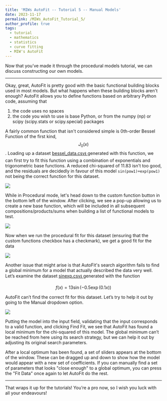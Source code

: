 ```yaml
---
title: 'MIWs AutoFit -- Tutorial 5 -- Manual Models'
date: 2023-11-17
permalink: /MIWs_AutoFit_Tutorial_5/
author_profile: true
tags:
  - tutorial
  - mathematics
  - statistics
  - curve fitting
  - MIW's AutoFit
---
```


Now that you’ve made it through the procedural models tutorial, we can discuss constructing our own models.

---

Okay, great, AutoFit is pretty good with the basic functional building blocks used in most models. But what happens when
these building blocks aren't enough? AutoFit allows you to define functions based on arbitrary Python code, assuming
that 

1. the code uses no spaces
2. the code you wish to use is base Python, or from the numpy (np) or scipy (scipy.stats or scipy.special) packages

A fairly common function that isn't considered simple is 0th-order Bessel Function of the first kind, $$J_0(x)$$. 
Loading up a dataset
<a href="http://mattingliswhalen.github.io/data/MIWsAutoFitTutorial/bessel_data.csv">
bessel_data.csv⭳
</a> generated with this function, we can first try to fit this function using a 
combination of exponentials and trigonometric base functions.
A reduced chi-squared of 11.83 isn't too good, and the residuals are decidedly in favour of this model 
`sin(pow1)+exp(pow1)` not being the correct function for this dataset.

<img src="https://mattingliswhalen.github.io/images/MIWsAutoFitTutorial/bessel_proc.png">

While in Procedural mode, let's head down to the custom function button in the bottom left of the window. 
After clicking, we see a pop-up allowing us to create a new base function, which will be included in all subsequent
compositions/products/sums when building a list of functional models to test.

<img src="https://mattingliswhalen.github.io/images/MIWsAutoFitTutorial/bessel_custom_func.png">

Now when we run the procedural fit for this dataset (ensuring that the custom functions checkbox has a checkmark), 
we get a good fit for the data

<img src="https://mattingliswhalen.github.io/images/MIWsAutoFitTutorial/bessel_bessel.png">

Another issue that might arise is that AutoFit's search algorithm fails to find a global minimum for a model 
that actually described the data very well. Let’s examine the dataset 
<a href="http://mattingliswhalen.github.io/data/MIWsAutoFitTutorial/sudakov.csv">
sinexp.csv⭳
</a> generated with the function

$$f(x) = 13\sin(-0.5\exp(0.1x))$$

AutoFit can’t find the correct fit for this dataset. Let’s try to help it out by going to the Manual dropdown option.

<img src="https://mattingliswhalen.github.io/images/MIWsAutoFitTutorial/sinexp.png">

Putting the model into the input field, validating that the input corresponds to a valid function, and 
clicking Find Fit, we see that AutoFit has found a local minimum for the chi-squared of this model. 
The global minimum can’t be reached from here using its search strategy, but we can help it out by 
adjusting its original search parameters.

After a local optimum has been found, a set of sliders appears at the bottom of the window. These can be
dragged up and down to show how the model would appear with a new set of coefficients. If you can manually find a 
set of parameters that looks "close enough" to a global optimum, you can press the "Fit Data" once again to let 
AutoFit do the rest.




---

That wraps it up for the tutorials! You’re a pro now, so I wish you luck with all your endeavours!